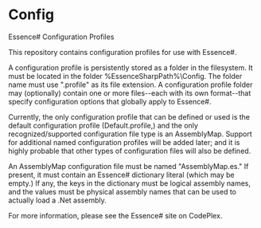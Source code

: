 Config
======

Essence# Configuration Profiles

This repository contains configuration profiles for use with Essence#.

A configuration profile is persistently stored as a folder in the filesystem. 
It must be located in the folder %EssenceSharpPath%\Config. The folder name must 
use ".profile" as its file extension. A configuration profile folder may 
(optionally) contain one or more files--each with its own format--that specify 
configuration options that globally apply to Essence#.

Currently, the only configuration profile that can be defined or used is the 
default configuration profile (Default.profile,) and the only 
recognized/supported configuration file type is an AssemblyMap. Support for 
additional named configuration profiles will be added later; and it is highly 
probable that other types of configuration files will also be defined.

An AssemblyMap configuration file must be named "AssemblyMap.es." If present, 
it must contain an Essence# dictionary literal (which may be empty.) If any, 
the keys in the dictionary must be logical assembly names, and the values must 
be physical assembly names that can be used to actually load a .Net assembly.

For more information, please see the Essence# site on CodePlex.

